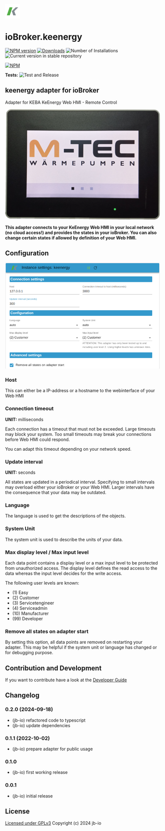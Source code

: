 ![Logo](admin/keenergy.png)
# ioBroker.keenergy

[![NPM version](https://img.shields.io/npm/v/iobroker.keenergy.svg)](https://www.npmjs.com/package/iobroker.keenergy)
[![Downloads](https://img.shields.io/npm/dm/iobroker.keenergy.svg)](https://www.npmjs.com/package/iobroker.keenergy)
![Number of Installations](https://iobroker.live/badges/keenergy-installed.svg)
![Current version in stable repository](https://iobroker.live/badges/keenergy-stable.svg)

[![NPM](https://nodei.co/npm/iobroker.keenergy.png?downloads=true)](https://nodei.co/npm/iobroker.keenergy/)

**Tests:** ![Test and Release](https://github.com/jb-io/ioBroker.keenergy/workflows/Test%20and%20Release/badge.svg)

## keenergy adapter for ioBroker

Adapter for KEBA KeEnergy Web HMI - Remote Control

![M-TEC](./doc/mtec.png)

**This adapter connects to your KeEnergy Web HMI in your local network (no cloud access!) and provides the states in your ioBroker.
You can also change certain states if allowed by definition of your Web HMI.**

## Configuration

![Configuration](./doc/settings.png)

### Host

This can either be a IP-address or a hostname to the webinterface of your Web HMI

### Connection timeout

**UNIT:** milliseconds

Each connection has a timeout that must not be exceeded.
Large timeouts may block your system. Too small timeouts may break your connections before Web HMI could respond.

You can adapt this timeout depending on your network speed.

### Update interval

**UNIT:** seconds

All states are updated in a periodical interval.
Specifying to small intervals may overload either your ioBroker or your Web HMI. Larger intervals have the consequence that your data may be outdated.

### Language

The language is used to get the descriptions of the objects.

### System Unit

The system unit is used to describe the units of your data.

### Max display level / Max input level

Each data point contains a display level or a max input level to be protected from unauthorized access.
The display level defines the read access to the data whereas the input level decides for the write access.

The following user levels are known:
* (1) Easy
* (2) Customer
* (3) Servicetengineer
* (4) Serviceadmin
* (10) Manufacturer
* (99) Developer

### Remove all states on adapter start

By setting this option, all data points are removed on restarting your adapter.
This may be helpful if the system unit or language has changed or for debugging purpose.

## Contribution and Development

If you want to contribute have a look at the [Developer Guide](./doc/CONTRIBUTE.md)

## Changelog

<!--
  Placeholder for the next version (at the beginning of the line):
  ### **WORK IN PROGRESS**
-->
### 0.2.0 (2024-09-18)
* (jb-io) refactored code to typescript
* (jb-io) update dependencies

### 0.1.1 (2022-10-02)
* (jb-io) prepare adapter for public usage

### 0.1.0
* (jb-io) first working release

### 0.0.1
* (jb-io) initial release

## License

[Licensed under GPLv3](LICENSE) Copyright (c) 2024 jb-io
